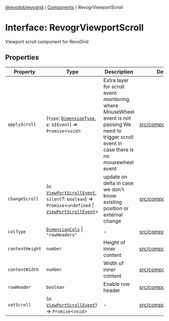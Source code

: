[@revolist/revogrid](README.md) / [Components](Namespace.Components.md) / RevogrViewportScroll

# Interface: RevogrViewportScroll

Viewport scroll component for RevoGrid

## Properties

| Property | Type | Description | Defined in |
| ------ | ------ | ------ | ------ |
| `applyScroll` | (`type`: [`DimensionType`](TypeAlias.DimensionType.md), `e`: `UIEvent`) => `Promise`\<`void`\> | Extra layer for scroll event monitoring, where MouseWheel event is not passing We need to trigger scroll event in case there is no mousewheel event | [src/components.d.ts:683](https://github.com/revolist/revogrid/blob/69d5bd9cb55a69f54242342681dca616def73994/src/components.d.ts#L683) |
| `changeScroll` | (`e`: [`ViewPortScrollEvent`](TypeAlias.ViewPortScrollEvent.md), `silent`?: `boolean`) => `Promise`\<`undefined` \| [`ViewPortScrollEvent`](TypeAlias.ViewPortScrollEvent.md)\> | update on delta in case we don't know existing position or external change | [src/components.d.ts:688](https://github.com/revolist/revogrid/blob/69d5bd9cb55a69f54242342681dca616def73994/src/components.d.ts#L688) |
| `colType` | [`DimensionCols`](TypeAlias.DimensionCols.md) \| `"rowHeaders"` | - | [src/components.d.ts:689](https://github.com/revolist/revogrid/blob/69d5bd9cb55a69f54242342681dca616def73994/src/components.d.ts#L689) |
| `contentHeight` | `number` | Height of inner content | [src/components.d.ts:693](https://github.com/revolist/revogrid/blob/69d5bd9cb55a69f54242342681dca616def73994/src/components.d.ts#L693) |
| `contentWidth` | `number` | Width of inner content | [src/components.d.ts:697](https://github.com/revolist/revogrid/blob/69d5bd9cb55a69f54242342681dca616def73994/src/components.d.ts#L697) |
| `rowHeader` | `boolean` | Enable row header | [src/components.d.ts:701](https://github.com/revolist/revogrid/blob/69d5bd9cb55a69f54242342681dca616def73994/src/components.d.ts#L701) |
| `setScroll` | (`e`: [`ViewPortScrollEvent`](TypeAlias.ViewPortScrollEvent.md)) => `Promise`\<`void`\> | - | [src/components.d.ts:702](https://github.com/revolist/revogrid/blob/69d5bd9cb55a69f54242342681dca616def73994/src/components.d.ts#L702) |
